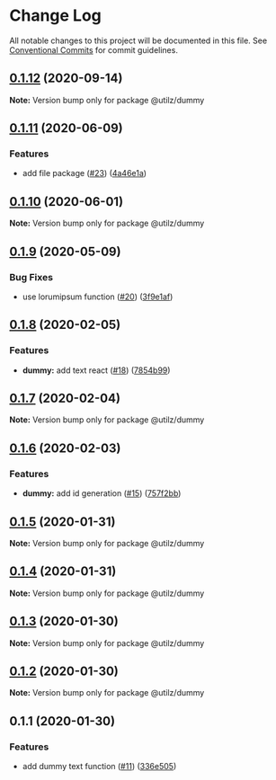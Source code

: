 # Change Log

All notable changes to this project will be documented in this file.
See [Conventional Commits](https://conventionalcommits.org) for commit guidelines.

## [0.1.12](https://github.com/devdigital/utilz/compare/@utilz/dummy@0.1.11...@utilz/dummy@0.1.12) (2020-09-14)

**Note:** Version bump only for package @utilz/dummy





## [0.1.11](https://github.com/devdigital/utilz/compare/@utilz/dummy@0.1.10...@utilz/dummy@0.1.11) (2020-06-09)


### Features

* add file package ([#23](https://github.com/devdigital/utilz/issues/23)) ([4a46e1a](https://github.com/devdigital/utilz/commit/4a46e1a3628e25667cc5c765ce7b982c61426093))





## [0.1.10](https://github.com/devdigital/utilz/compare/@utilz/dummy@0.1.9...@utilz/dummy@0.1.10) (2020-06-01)

**Note:** Version bump only for package @utilz/dummy





## [0.1.9](https://github.com/devdigital/utilz/compare/@utilz/dummy@0.1.8...@utilz/dummy@0.1.9) (2020-05-09)


### Bug Fixes

* use lorumipsum function ([#20](https://github.com/devdigital/utilz/issues/20)) ([3f9e1af](https://github.com/devdigital/utilz/commit/3f9e1af76f5da4fed80ccba404684f21f5169ec9))





## [0.1.8](https://github.com/devdigital/utilz/compare/@utilz/dummy@0.1.7...@utilz/dummy@0.1.8) (2020-02-05)


### Features

* **dummy:** add text react ([#18](https://github.com/devdigital/utilz/issues/18)) ([7854b99](https://github.com/devdigital/utilz/commit/7854b99de9185faae279c9e72708d983199de347))





## [0.1.7](https://github.com/devdigital/utilz/compare/@utilz/dummy@0.1.6...@utilz/dummy@0.1.7) (2020-02-04)

**Note:** Version bump only for package @utilz/dummy





## [0.1.6](https://github.com/devdigital/utilz/compare/@utilz/dummy@0.1.5...@utilz/dummy@0.1.6) (2020-02-03)


### Features

* **dummy:** add id generation ([#15](https://github.com/devdigital/utilz/issues/15)) ([757f2bb](https://github.com/devdigital/utilz/commit/757f2bb1552b6b0913daa39e14e197e176262056))





## [0.1.5](https://github.com/devdigital/utilz/compare/@utilz/dummy@0.1.4...@utilz/dummy@0.1.5) (2020-01-31)

**Note:** Version bump only for package @utilz/dummy





## [0.1.4](https://github.com/devdigital/utilz/compare/@utilz/dummy@0.1.3...@utilz/dummy@0.1.4) (2020-01-31)

**Note:** Version bump only for package @utilz/dummy





## [0.1.3](https://github.com/devdigital/utilz/compare/@utilz/dummy@0.1.2...@utilz/dummy@0.1.3) (2020-01-30)

**Note:** Version bump only for package @utilz/dummy





## [0.1.2](https://github.com/devdigital/utilz/compare/@utilz/dummy@0.1.1...@utilz/dummy@0.1.2) (2020-01-30)

**Note:** Version bump only for package @utilz/dummy





## 0.1.1 (2020-01-30)


### Features

* add dummy text function ([#11](https://github.com/devdigital/utilz/issues/11)) ([336e505](https://github.com/devdigital/utilz/commit/336e505167d5a0c8ac863e22099b99c7a2d7b526))
